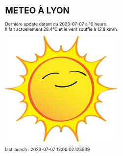 # METEO À LYON

Dernière update datant du 2023-07-07 à 10 heure.  
Il fait actuellement 28.4°C et le vent souffle à 12.8 km/h.      

![](./.github/sun.png)

last launch : 2023-07-07 12:00:02.123939
